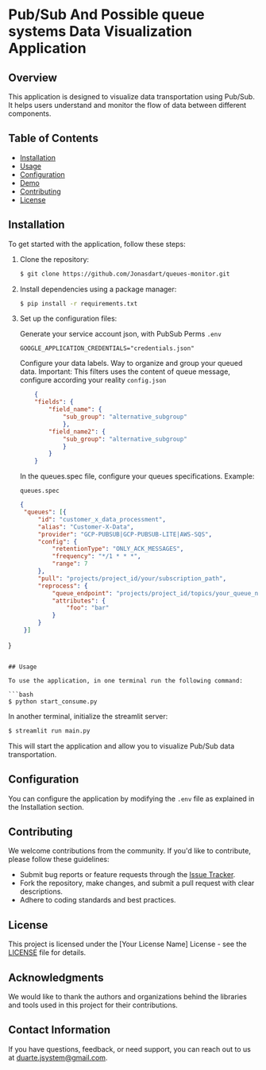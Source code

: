 # Pub/Sub And Possible queue systems Data Visualization Application

## Overview

This application is designed to visualize data transportation using Pub/Sub. It helps users understand and monitor the flow of data between different components.

## Table of Contents

- [Installation](#installation)
- [Usage](#usage)
- [Configuration](#configuration)
- [Demo](#demo)
- [Contributing](#contributing)
- [License](#license)

## Installation

To get started with the application, follow these steps:

1. Clone the repository:
   ```bash
   $ git clone https://github.com/Jonasdart/queues-monitor.git
   ```

2. Install dependencies using a package manager:
   ```bash
   $ pip install -r requirements.txt
   ```

3. Set up the configuration files:

    Generate your service account json, with PubSub Perms
    `.env`
    ```env
    GOOGLE_APPLICATION_CREDENTIALS="credentials.json"
    ```

    Configure your data labels. Way to organize and group your queued data.
    Important: This filters uses the content of queue message, configure according your reality
    `config.json`
    ```json
        {
        "fields": {
            "field_name": {
                "sub_group": "alternative_subgroup"
                },
            "field_name2": {
                "sub_group": "alternative_subgroup"
                }
            }
        }
    ```

    In the queues.spec file, configure your queues specifications. Example:

    `queues.spec`
   ```json
   {
    "queues": [{
        "id": "customer_x_data_processment",
        "alias": "Customer-X-Data",
        "provider": "GCP-PUBSUB|GCP-PUBSUB-LITE|AWS-SQS",
        "config": {
            "retentionType": "ONLY_ACK_MESSAGES",
            "frequency": "*/1 * * *",
            "range": 7
        },
        "pull": "projects/project_id/your/subscription_path",
        "reprocess": {
            "queue_endpoint": "projects/project_id/topics/your_queue_name",
            "attributes": {
                "foo": "bar"
            }
        }
    }]
}
   ```

## Usage

To use the application, in one terminal run the following command:

```bash
$ python start_consume.py
```

In another terminal, initialize the streamlit server:

```bash
$ streamlit run main.py
```

This will start the application and allow you to visualize Pub/Sub data transportation.

## Configuration

You can configure the application by modifying the `.env` file as explained in the Installation section.


## Contributing

We welcome contributions from the community. If you'd like to contribute, please follow these guidelines:

- Submit bug reports or feature requests through the [Issue Tracker](https://github.com/Jonasdart/queues-monitor/issues).
- Fork the repository, make changes, and submit a pull request with clear descriptions.
- Adhere to coding standards and best practices.

## License

This project is licensed under the [Your License Name] License - see the [LICENSE](LICENSE) file for details.

## Acknowledgments

We would like to thank the authors and organizations behind the libraries and tools used in this project for their contributions.

## Contact Information

If you have questions, feedback, or need support, you can reach out to us at [duarte.jsystem@gmail.com](mailto:duarte.jsystem@gmail.com).
